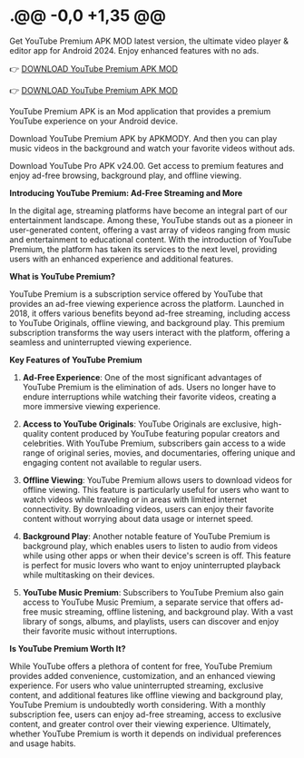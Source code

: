 # .@@ -0,0 +1,35 @@
Get YouTube Premium APK MOD latest version, the ultimate video player & editor app for Android 2024. Enjoy enhanced features with no ads.

👉 [DOWNLOAD YouTube Premium APK MOD](https://yt.spacetv.pro/)

👉 [DOWNLOAD YouTube Premium APK MOD](https://yt.spacetv.pro/)

YouTube Premium APK is an Mod application that provides a premium YouTube experience on your Android device.

Download YouTube Premium APK by APKMODY. And then you can play music videos in the background and watch your favorite videos without ads.

Download YouTube Pro APK v24.00. Get access to premium features and enjoy ad-free browsing, background play, and offline viewing.

**Introducing YouTube Premium: Ad-Free Streaming and More**

In the digital age, streaming platforms have become an integral part of our entertainment landscape. Among these, YouTube stands out as a pioneer in user-generated content, offering a vast array of videos ranging from music and entertainment to educational content. With the introduction of YouTube Premium, the platform has taken its services to the next level, providing users with an enhanced experience and additional features.

**What is YouTube Premium?**

YouTube Premium is a subscription service offered by YouTube that provides an ad-free viewing experience across the platform. Launched in 2018, it offers various benefits beyond ad-free streaming, including access to YouTube Originals, offline viewing, and background play. This premium subscription transforms the way users interact with the platform, offering a seamless and uninterrupted viewing experience.

**Key Features of YouTube Premium**

1. **Ad-Free Experience**: One of the most significant advantages of YouTube Premium is the elimination of ads. Users no longer have to endure interruptions while watching their favorite videos, creating a more immersive viewing experience.

2. **Access to YouTube Originals**: YouTube Originals are exclusive, high-quality content produced by YouTube featuring popular creators and celebrities. With YouTube Premium, subscribers gain access to a wide range of original series, movies, and documentaries, offering unique and engaging content not available to regular users.

3. **Offline Viewing**: YouTube Premium allows users to download videos for offline viewing. This feature is particularly useful for users who want to watch videos while traveling or in areas with limited internet connectivity. By downloading videos, users can enjoy their favorite content without worrying about data usage or internet speed.

4. **Background Play**: Another notable feature of YouTube Premium is background play, which enables users to listen to audio from videos while using other apps or when their device's screen is off. This feature is perfect for music lovers who want to enjoy uninterrupted playback while multitasking on their devices.

5. **YouTube Music Premium**: Subscribers to YouTube Premium also gain access to YouTube Music Premium, a separate service that offers ad-free music streaming, offline listening, and background play. With a vast library of songs, albums, and playlists, users can discover and enjoy their favorite music without interruptions.

**Is YouTube Premium Worth It?**

While YouTube offers a plethora of content for free, YouTube Premium provides added convenience, customization, and an enhanced viewing experience. For users who value uninterrupted streaming, exclusive content, and additional features like offline viewing and background play, YouTube Premium is undoubtedly worth considering. With a monthly subscription fee, users can enjoy ad-free streaming, access to exclusive content, and greater control over their viewing experience. Ultimately, whether YouTube Premium is worth it depends on individual preferences and usage habits.
